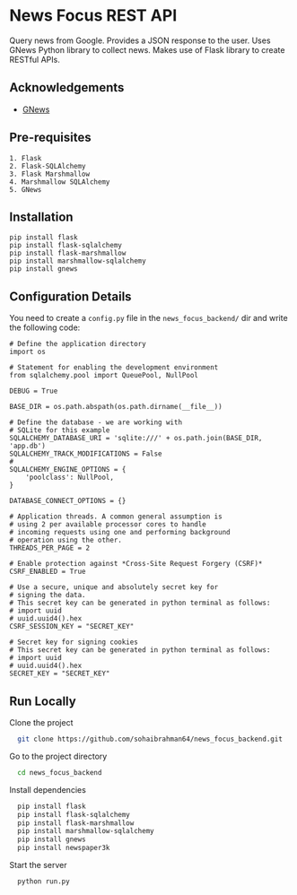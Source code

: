 
# News Focus REST API

Query news from Google. Provides a JSON response to the user.
Uses GNews Python library to collect news. 
Makes use of Flask library to create RESTful APIs.


## Acknowledgements
- [GNews](https://github.com/ranahaani/GNews)

 


## Pre-requisites
    1. Flask
    2. Flask-SQLAlchemy
    3. Flask Marshmallow
    4. Marshmallow SQLAlchemy
    5. GNews
    

## Installation
    pip install flask
    pip install flask-sqlalchemy
    pip install flask-marshmallow
    pip install marshmallow-sqlalchemy
    pip install gnews
## Configuration Details
You need to create a ```config.py``` file in the ```news_focus_backend/``` dir 
and write the following code:

```
# Define the application directory
import os

# Statement for enabling the development environment
from sqlalchemy.pool import QueuePool, NullPool

DEBUG = True

BASE_DIR = os.path.abspath(os.path.dirname(__file__))

# Define the database - we are working with
# SQLite for this example
SQLALCHEMY_DATABASE_URI = 'sqlite:///' + os.path.join(BASE_DIR, 'app.db')
SQLALCHEMY_TRACK_MODIFICATIONS = False
#
SQLALCHEMY_ENGINE_OPTIONS = {
    'poolclass': NullPool,
}

DATABASE_CONNECT_OPTIONS = {}

# Application threads. A common general assumption is
# using 2 per available processor cores to handle
# incoming requests using one and performing background
# operation using the other.
THREADS_PER_PAGE = 2

# Enable protection against *Cross-Site Request Forgery (CSRF)*
CSRF_ENABLED = True

# Use a secure, unique and absolutely secret key for
# signing the data.
# This secret key can be generated in python terminal as follows:
# import uuid
# uuid.uuid4().hex
CSRF_SESSION_KEY = "SECRET_KEY"

# Secret key for signing cookies
# This secret key can be generated in python terminal as follows:
# import uuid
# uuid.uuid4().hex
SECRET_KEY = "SECRET_KEY"
```

## Run Locally

Clone the project

```bash
  git clone https://github.com/sohaibrahman64/news_focus_backend.git
```

Go to the project directory

```bash
  cd news_focus_backend
```

Install dependencies

```bash
  pip install flask
  pip install flask-sqlalchemy
  pip install flask-marshmallow
  pip install marshmallow-sqlalchemy
  pip install gnews
  pip install newspaper3k
```

Start the server

```bash
  python run.py
```


